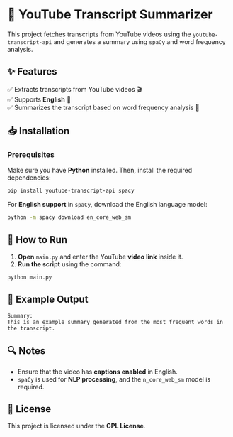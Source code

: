 # 🎥 YouTube Transcript Summarizer 

This project fetches transcripts from YouTube videos using the `youtube-transcript-api` and generates a summary using `spaCy` and word frequency analysis.

## ✨ Features
✅ Extracts transcripts from YouTube videos 🎬  
✅ Supports **English** 📖  
✅ Summarizes the transcript based on word frequency analysis 🧠  

## 📥 Installation

### Prerequisites
Make sure you have **Python** installed. Then, install the required dependencies:

```bash
pip install youtube-transcript-api spacy
```

For **English support** in `spaCy`, download the English language model:
```bash
python -m spacy download en_core_web_sm
```

## 🚀 How to Run

1. **Open** `main.py` and enter the YouTube **video link** inside it.
2. **Run the script** using the command:

```bash
python main.py
```

## 📜 Example Output
```
Summary:
This is an example summary generated from the most frequent words in the transcript.
```

## 🔍 Notes
- Ensure that the video has **captions enabled** in English.
- `spaCy` is used for **NLP processing**, and the `n_core_web_sm` model is required.

## 📜 License
This project is licensed under the **GPL License**.

